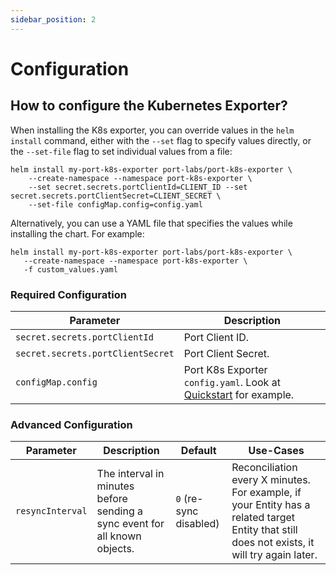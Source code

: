 ```yaml
---
sidebar_position: 2
---
```


# Configuration

## How to configure the Kubernetes Exporter?

When installing the K8s exporter, you can override values in the `helm install` command, either with the `--set` flag to specify values directly, or the `--set-file` flag to set individual values from a file:

```showLineNumbers
helm install my-port-k8s-exporter port-labs/port-k8s-exporter \
    --create-namespace --namespace port-k8s-exporter \
    --set secret.secrets.portClientId=CLIENT_ID --set secret.secrets.portClientSecret=CLIENT_SECRET \
    --set-file configMap.config=config.yaml
```

Alternatively, you can use a YAML file that specifies the values while installing the chart. For example:

```showLineNumbers
helm install my-port-k8s-exporter port-labs/port-k8s-exporter \
   --create-namespace --namespace port-k8s-exporter \
   -f custom_values.yaml
```

### Required Configuration

| Parameter                         | Description                                                                      |
| --------------------------------- | -------------------------------------------------------------------------------- |
| `secret.secrets.portClientId`     | Port Client ID.                                                                  |
| `secret.secrets.portClientSecret` | Port Client Secret.                                                              |
| `configMap.config`                | Port K8s Exporter `config.yaml`. Look at [Quickstart](./quickstart) for example. |

### Advanced Configuration

| Parameter        | Description                                                                | Default                | Use-Cases                                                                                                                                    |
| ---------------- | -------------------------------------------------------------------------- | ---------------------- | -------------------------------------------------------------------------------------------------------------------------------------------- |
| `resyncInterval` | The interval in minutes before sending a sync event for all known objects. | `0` (re-sync disabled) | Reconciliation every X minutes. For example, if your Entity has a related target Entity that still does not exists, it will try again later. |
